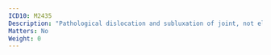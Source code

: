 ```yaml
---
ICD10: M2435
Description: "Pathological dislocation and subluxation of joint, not elsewhere classified: Pelvic region and thigh"
Matters: No
Weight: 0
---
```

